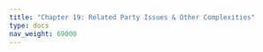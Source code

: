 ```yaml
---
title: "Chapter 19: Related Party Issues & Other Complexities"
type: docs
nav_weight: 69000
---
```

